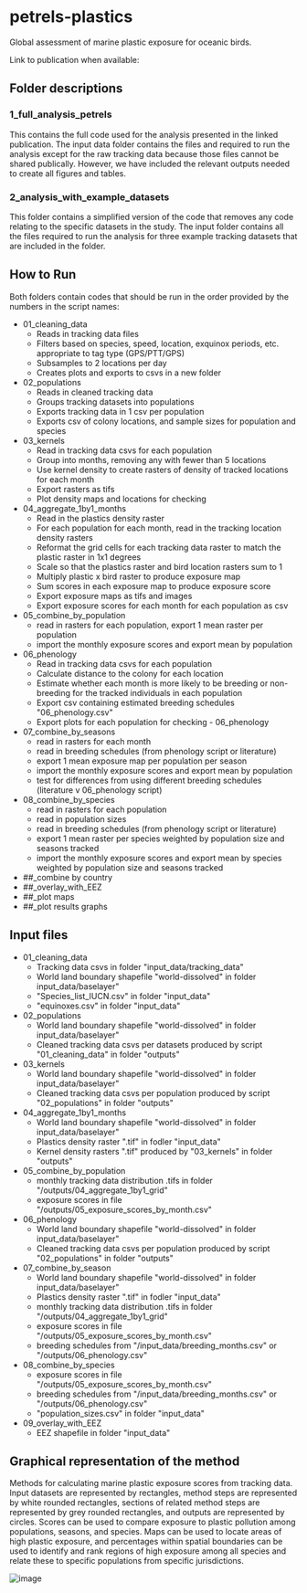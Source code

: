 # petrels-plastics
Global assessment of marine plastic exposure for oceanic birds.

Link to publication when available: 

## Folder descriptions

### 1_full_analysis_petrels
This contains the full code used for the analysis presented in the linked publication. 
The input data folder contains the files and required to run the analysis except for the raw tracking data because those files cannot be shared publically. However, we have included the relevant outputs needed to create all figures and tables. 

### 2_analysis_with_example_datasets
This folder contains a simplified version of the code that removes any code relating to the specific datasets in the study. The input folder contains all the files required to run the analysis for three example tracking datasets that are included in the folder.

## How to Run
Both folders contain codes that should be run in the order provided by the numbers in the script names:
- 01_cleaning_data
  - Reads in tracking data files
  - Filters based on species, speed, location, exquinox periods, etc. appropriate to tag type (GPS/PTT/GPS)
  - Subsamples to 2 locations per day
  - Creates plots and exports to csvs in a new folder
- 02_populations
  -  Reads in cleaned tracking data
  -  Groups tracking datasets into populations
  -  Exports tracking data in 1 csv per population
  -  Exports csv of colony locations, and sample sizes for population and species
- 03_kernels
  - Read in tracking data csvs for each population
  - Group into months, removing any with fewer than 5 locations
  - Use kernel density to create rasters of density of tracked locations for each month
  - Export rasters as tifs
  - Plot density maps and locations for checking
- 04_aggregate_1by1_months
  - Read in the plastics density raster
  - For each population for each month, read in the tracking location density rasters
  - Reformat the grid cells for each tracking data raster to match the plastic raster in 1x1 degrees
  - Scale so that the plastics raster and bird location rasters sum to 1
  - Multiply plastic x bird raster to produce exposure map
  - Sum scores in each exposure map to produce exposure score
  - Export exposure maps as tifs and images
  - Export exposure scores for each month for each population as csv
- 05_combine_by_population
  - read in rasters for each population, export 1 mean raster per population
  - import the monthly exposure scores and export mean by population
- 06_phenology
  - Read in tracking data csvs for each population
  - Calculate distance to the colony for each location
  - Estimate whether each month is more likely to be breeding or non-breeding for the tracked individuals in each population
  - Export csv containing estimated breeding schedules "06_phenology.csv"
  - Export plots for each population for checking - 06_phenology
- 07_combine_by_seasons
  - read in rasters for each month
  - read in breeding schedules (from phenology script or literature)
  - export 1 mean exposure map per population per season
  - import the monthly exposure scores and export mean by population
  - test for differences from using different breeding schedules (literature v 06_phenology script)
- 08_combine_by_species
  - read in rasters for each population
  - read in population sizes 
  - read in breeding schedules (from phenology script or literature)
  - export 1 mean raster per species weighted by population size and seasons tracked
  - import the monthly exposure scores and export mean by species weighted by population size and seasons tracked
- ##_combine by country
- ##_overlay_with_EEZ
- ##_plot maps
- ##_plot results graphs



## Input files
- 01_cleaning_data
  - Tracking data csvs in folder "input_data/tracking_data"
  - World land boundary shapefile "world-dissolved" in folder input_data/baselayer"
  - "Species_list_IUCN.csv" in folder "input_data"
  - "equinoxes.csv" in folder "input_data"
- 02_populations
  - World land boundary shapefile "world-dissolved" in folder input_data/baselayer"
  - Cleaned tracking data csvs per datasets produced by script "01_cleaning_data" in folder "outputs"
- 03_kernels
  - World land boundary shapefile "world-dissolved" in folder input_data/baselayer"
  - Cleaned tracking data csvs per population produced by script "02_populations" in folder "outputs"
- 04_aggregate_1by1_months
  - World land boundary shapefile "world-dissolved" in folder input_data/baselayer"
  - Plastics density raster ".tif" in fodler "input_data"
  - Kernel density rasters ".tif" produced by "03_kernels" in folder "outputs"
- 05_combine_by_population
  - monthly tracking data distribution .tifs in folder "/outputs/04_aggregate_1by1_grid"
  - exposure scores in file "/outputs/05_exposure_scores_by_month.csv"
- 06_phenology
  - World land boundary shapefile "world-dissolved" in folder input_data/baselayer"
  - Cleaned tracking data csvs per population produced by script "02_populations" in folder "outputs"
- 07_combine_by_season
  - World land boundary shapefile "world-dissolved" in folder input_data/baselayer"
  - Plastics density raster ".tif" in fodler "input_data"
  - monthly tracking data distribution .tifs in folder "/outputs/04_aggregate_1by1_grid"
  - exposure scores in file "/outputs/05_exposure_scores_by_month.csv"
  - breeding schedules from "/input_data/breeding_months.csv" or "/outputs/06_phenology.csv"
- 08_combine_by_species
  - exposure scores in file "/outputs/05_exposure_scores_by_month.csv"
  - breeding schedules from "/input_data/breeding_months.csv" or "/outputs/06_phenology.csv"
  - "population_sizes.csv" in folder "input_data"
- 09_overlay_with_EEZ
  - EEZ shapefile in folder "input_data"


## Graphical representation of the method 
Methods for calculating marine plastic exposure scores from tracking data. Input datasets are represented by rectangles, method steps are represented by white rounded rectangles, sections of related method steps are represented by grey rounded rectangles, and outputs are represented by circles. Scores can be used to compare exposure to plastic pollution among populations, seasons, and species. Maps can be used to locate areas of high plastic exposure, and percentages within spatial boundaries can be used to identify and rank regions of high exposure among all species and relate these to specific populations from specific jurisdictions.

![image](https://user-images.githubusercontent.com/56324426/170684706-b4631aaa-f54d-4da8-8329-d4a3d1e45803.png)
